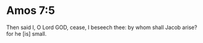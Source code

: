 # Amos 7:5

Then said I, O Lord GOD, cease, I beseech thee: by whom shall Jacob arise? for he [is] small.